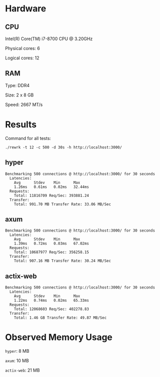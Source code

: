 # Hardware

## CPU

Intel(R) Core(TM) i7-8700 CPU @ 3.20GHz

Physical cores: 6

Logical cores: 12

## RAM

Type: DDR4

Size: 2 x 8 GB

Speed: 2667 MT/s

# Results

Command for all tests:

```
./rewrk -t 12 -c 500 -d 30s -h http://localhost:3000/
```

## hyper

```
Benchmarking 500 connections @ http://localhost:3000/ for 30 seconds
  Latencies:
    Avg      Stdev    Min      Max
    1.26ms   0.61ms   0.02ms   32.44ms
  Requests:
    Total: 11816709 Req/Sec: 393881.24
  Transfer:
    Total: 991.70 MB Transfer Rate: 33.06 MB/Sec
```

## axum

```
Benchmarking 500 connections @ http://localhost:3000/ for 30 seconds
  Latencies:
    Avg      Stdev    Min      Max
    1.39ms   0.72ms   0.03ms   67.02ms
  Requests:
    Total: 10687977 Req/Sec: 356258.15
  Transfer:
    Total: 907.16 MB Transfer Rate: 30.24 MB/Sec
```

## actix-web

```
Benchmarking 500 connections @ http://localhost:3000/ for 30 seconds
  Latencies:
    Avg      Stdev    Min      Max
    1.22ms   0.74ms   0.02ms   65.33ms
  Requests:
    Total: 12068603 Req/Sec: 402278.83
  Transfer:
    Total: 1.46 GB Transfer Rate: 49.87 MB/Sec
```

# Observed Memory Usage

`hyper`: 8 MB

`axum`: 10 MB

`actix-web`: 21 MB
